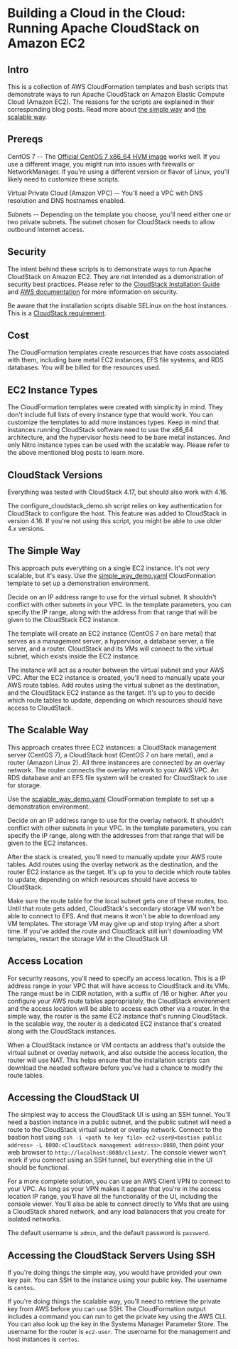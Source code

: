 <!--
Copyright Amazon.com, Inc. or its affiliates. All Rights Reserved.

Permission is hereby granted, free of charge, to any person obtaining a copy of this
software and associated documentation files (the "Software"), to deal in the Software
without restriction, including without limitation the rights to use, copy, modify,
merge, publish, distribute, sublicense, and/or sell copies of the Software, and to
permit persons to whom the Software is furnished to do so.

THE SOFTWARE IS PROVIDED "AS IS", WITHOUT WARRANTY OF ANY KIND, EXPRESS OR IMPLIED,
INCLUDING BUT NOT LIMITED TO THE WARRANTIES OF MERCHANTABILITY, FITNESS FOR A
PARTICULAR PURPOSE AND NONINFRINGEMENT. IN NO EVENT SHALL THE AUTHORS OR COPYRIGHT
HOLDERS BE LIABLE FOR ANY CLAIM, DAMAGES OR OTHER LIABILITY, WHETHER IN AN ACTION
OF CONTRACT, TORT OR OTHERWISE, ARISING FROM, OUT OF OR IN CONNECTION WITH THE
SOFTWARE OR THE USE OR OTHER DEALINGS IN THE SOFTWARE.
-->

# Building a Cloud in the Cloud: Running Apache CloudStack on Amazon EC2

## Intro
This is a collection of AWS CloudFormation templates and bash scripts that demonstrate ways to run Apache CloudStack on Amazon Elastic Compute Cloud (Amazon EC2).  The reasons for the scripts are explained in their corresponding blog posts.  Read more about [the simple way](https://aws.amazon.com/blogs/compute/building-a-cloud-in-the-cloud-running-apache-cloudstack-on-amazon-ec2-part-1/) and [the scalable way](https://aws.amazon.com/blogs/compute/building-a-cloud-in-the-cloud-running-apache-cloudstack-on-amazon-ec2-part-2/).

## Prereqs
CentOS 7 -- The [Official CentOS 7 x86_64 HVM image](https://aws.amazon.com/marketplace/pp/B08KYKK42V) works well.  If you use a different image, you might run into issues with firewalls or NetworkManager.  If you're using a different version or flavor of Linux, you'll likely need to customize these scripts.

Virtual Private Cloud (Amazon VPC) -- You'll need a VPC with DNS resolution and DNS hostnames enabled.

Subnets -- Depending on the template you choose, you'll need either one or two private subnets.  The subnet chosen for CloudStack needs to allow outbound Internet access.

## Security
The intent behind these scripts is to demonstrate ways to run Apache CloudStack on Amazon EC2.  They are not intended as a demonstration of security best practices.  Please refer to the [CloudStack Installation Guide](https://docs.cloudstack.apache.org/en/latest/installguide/index.html) and [AWS documentation](https://docs.aws.amazon.com/) for more information on security.

Be aware that the installation scripts disable SELinux on the host instances.  This is a
[CloudStack requirement](https://docs.cloudstack.apache.org/en/latest/installguide/hypervisor/kvm.html#configure-the-security-policies).

## Cost
The CloudFormation templates create resources that have costs associated with them, including bare metal EC2 instances, EFS file systems, and RDS databases.  You will be billed for the resources used.

## EC2 Instance Types
The CloudFormation templates were created with simplicity in mind.  They don't include full lists of every instance type that would work.  You can customize the templates to add more instances types.  Keep in mind that instances running CloudStack software need to use the x86_64 architecture, and the hypervisor hosts need to be bare metal instances.  And only Nitro instance types can be used with the scalable way.  Please refer to the above mentioned blog posts to learn more.

## CloudStack Versions
Everything was tested with CloudStack 4.17, but should also work with 4.16.

The configure_cloudstack_demo.sh script relies on key authentication for CloudStack to configure the host.  This feature was added to CloudStack in version 4.16.  If you're not using this script, you might be able to use older 4.x versions.

## The Simple Way
This approach puts everything on a single EC2 instance.  It's not very scalable, but it's easy.  Use the [simple_way_demo.yaml](simple_way_demo.yaml) CloudFormation template to set up a demonstration environment.

Decide on an IP address range to use for the virtual subnet.  It shouldn't conflict with other subnets in your VPC.  In the template parameters, you can specify the IP range, along with the address from that range that will be given to the CloudStack EC2 instance.

The template will create an EC2 instance (CentOS 7 on bare metal) that serves as a management server, a hypervisor, a database server, a file server, and a router.  CloudStack and its VMs will connect to the virtual subnet, which exists inside the EC2 instance.

The instance will act as a router between the virtual subnet and your AWS VPC.  After the EC2 instance is created, you'll need to manually upate your AWS route tables.  Add routes using the virtual subnet as the destination, and the CloudStack EC2 instance as the target.  It's up to you to decide which route tables to update, depending on which resources should have access to CloudStack.

## The Scalable Way
This approach creates three EC2 instances: a CloudStack management server (CentOS 7), a CloudStack host (CentOS 7 on bare metal), and a router (Amazon Linux 2).  All three instancees are connected by an overlay network.  The router connects the overlay network to your AWS VPC.  An RDS database and an EFS file system will be created for CloudStack to use for storage.

Use the [scalable_way_demo.yaml](scalable_way_demo.yaml) CloudFormation template to set up a demonstration environment.

Decide on an IP address range to use for the overlay network.  It shouldn't conflict with other subnets in your VPC.  In the template parameters, you can specify the IP range, along with the addresses from that range that will be given to the EC2 instances.

After the stack is created, you'll need to manually update your AWS route tables.  Add routes using the overlay network as the destination, and the router EC2 instance as the target.  It's up to you to decide which route tables to update, depending on which resources should have access to CloudStack.

Make sure the route table for the local subnet gets one of these routes, too.  Until that route gets added, CloudStack's secondary storage VM won't be able to connect to EFS.  And that means it won't be able to download any VM templates.  The storage VM may give up and stop trying after a short time.  If you've added the route and CloudStack still isn't downloading VM templates, restart the storage VM in the CloudStack UI.

## Access Location
For security reasons, you'll need to specify an access location.  This is a IP address range in your VPC that will have access to CloudStack and its VMs.  The range must be in CIDR notation, with a suffix of /16 or higher.  After you configure your AWS route tables appropriately, the CloudStack environment and the access location will be able to access each other via a router.  In the simple way, the router is the same EC2 instance that's running CloudStack.  In the scalable way, the router is a dedicated EC2 instance that's created along with the CloudStack instances.

When a CloudStack instance or VM contacts an address that's outside the virtual subnet or overlay network, and also outside the access location, the router will use NAT.  This helps ensure that the installation scripts can download the needed software before you've had a chance to modify the route tables.

## Accessing the CloudStack UI
The simplest way to access the CloudStack UI is using an SSH tunnel.  You'll need a bastion instance in a public subnet, and the public subnet will need a route to the CloudStack virtual subnet or overlay network.  Connect to the bastion host using `ssh -i <path to key file> ec2-user@<bastion public address> -L 8080:<CloudStack management address>:8080`, then point your web browser to `http://localhost:8080/client/`.  The console viewer won't work if you connect using an SSH tunnel, but everything else in the UI should be functional.

For a more complete solution, you can use an AWS Client VPN to connect to your VPC.  As long as your VPN makes it appear that you're in the access location IP range, you'll have all the functionality of the UI, including the console viewer.  You'll also be able to connect directly to VMs that are using a CloudStack shared network, and any load balanacers that you create for isolated networks.

The default username is `admin`, and the default password is `password`.

## Accessing the CloudStack Servers Using SSH
If you're doing things the simple way, you would have provided your own key pair.  You can SSH to the instance using your public key.  The username is `centos`.

If you're doing things the scalable way, you'll need to retrieve the private key from AWS before you can use SSH.  The CloudFormation output includes a command you can run to get the private key using the AWS CLI.  You can also look up the key in the Systems Manager Parameter Store.  The username for the router is `ec2-user`.  The username for the management and host instances is `centos`.
